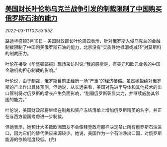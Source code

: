 <!--1646967662000-->
[美国财长叶伦称乌克兰战争引发的制裁限制了中国购买俄罗斯石油的能力](https://cn.reuters.com/article/us-yellen-russian-oil-china-export-0311-idCNKCS2L8084)
------

<div><i>2022-03-11T02:53:55Z</i></div><p>路透华盛顿3月10日 - 美国财政部长叶伦周四表示，针对俄罗斯入侵乌克兰的金融制裁限制了中国购买俄罗斯石油的能力，北京没有“实质性地抵消或减轻”对莫斯科的制裁压力。</p><p>叶伦在接受《华盛顿邮报》现场采访时说:“我的感觉是，有美元和欧元业务的中国金融机构担心制裁的影响。”</p><p>叶伦说，由于制裁，俄罗斯目前正经历一场“严重”的经济萎缩。虽然她拒绝对俄罗斯的产出作出具体预测，但她说，从长远来看，美国对先进半导体和其他技术的出口管制将对俄罗斯的增长产生负面影响，“削弱俄罗斯彰显实力，并继续威胁其邻国的能力。”</p><p>叶伦说，美国财政部将继续在制裁和资产冻结清单上增加俄罗斯精英的名字，并正在与西方盟国考虑进一步制裁。</p><p>但她表示，她预计大多数欧洲盟友不会像拜登政府那样决定禁止所有俄罗斯石油进口，因为它们的替代供应来源较少。她说，美国作为一个石油净出口国，对俄罗斯能源的依赖程度较低。(完)</p>
